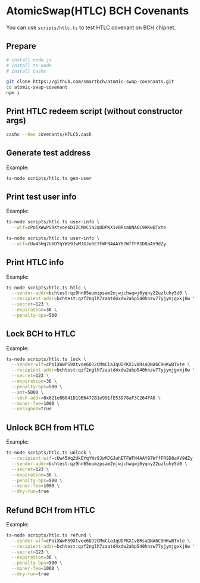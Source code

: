 # AtomicSwap(HTLC) BCH Covenants

You can use `scripts/htlc.ts`  to test HTLC covenant on BCH chipnet.



## Prepare

```bash
# install node.js
# install ts-node
# install cashc

git clone https://github.com/smartbch/atomic-swap-covenants.git
cd atomic-swap-covenant
npm i
```



## Print HTLC redeem script (without constructor args)

```bash
cashc --hex covenants/HTLC5.cash
```



## Generate test address

Example:

```bash
ts-node scripts/htlc.ts gen-user
```



## Print test user info

Example:

```bash
ts-node scripts/htlc.ts user-info \
  --wif=cPoiXWwPS9Xtvoe6DJ2CMmCiaJqUDPKX1vBRsaQNA6C9HKwBTxte

ts-node scripts/htlc.ts user-info \
  --wif=cUw45Hq2UkDYqYWz9JwMJGJuhETFWFN4AAY87WffFRSD8aAV9dZy
```



## Print HTLC info

Example:

```bash
ts-node scripts/htlc.ts htlc \
  --sender-addr=bchtest:qz9hn65eumzpsam2njwjchwqwj6yqny22uzluhy5d0 \
  --recipient-addr=bchtest:qzf2nglh7zaatd4xdw2ahp540hnzw77yjymjgxkj0w \
  --secret=123 \
  --expiration=36 \
  --penalty-bps=500
```



## Lock BCH to HTLC

Example:

```bash
ts-node scripts/htlc.ts lock \
  --sender-wif=cPoiXWwPS9Xtvoe6DJ2CMmCiaJqUDPKX1vBRsaQNA6C9HKwBTxte \
  --recipient-addr=bchtest:qzf2nglh7zaatd4xdw2ahp540hnzw77yjymjgxkj0w \
  --secret=123 \
  --expiration=36 \
  --penalty-bps=500 \
  --amt=5000 \
  --sbch-addr=0x621e0B041D19B6472B1e991fE53D78aF3C264FA8 \
  --miner-fee=1000 \
  --unsigned=true
```



## Unlock BCH from HTLC

Example:

```bash
ts-node scripts/htlc.ts unlock \
  --recipient-wif=cUw45Hq2UkDYqYWz9JwMJGJuhETFWFN4AAY87WffFRSD8aAV9dZy \
  --sender-addr=bchtest:qz9hn65eumzpsam2njwjchwqwj6yqny22uzluhy5d0 \
  --secret=123 \
  --expiration=36 \
  --penalty-bps=500 \
  --miner-fee=1000 \
  --dry-run=true
```



## Refund BCH from HTLC

Example:

```bash
ts-node scripts/htlc.ts refund \
  --sender-wif=cPoiXWwPS9Xtvoe6DJ2CMmCiaJqUDPKX1vBRsaQNA6C9HKwBTxte \
  --recipient-addr=bchtest:qzf2nglh7zaatd4xdw2ahp540hnzw77yjymjgxkj0w \
  --secret=123 \
  --expiration=36 \
  --penalty-bps=500 \
  --miner-fee=1000 \
  --dry-run=true
```

